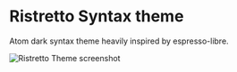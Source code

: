 # Ristretto Syntax theme

Atom dark syntax theme heavily inspired by espresso-libre.

![Ristretto Theme screenshot](https://cloud.githubusercontent.com/assets/777846/6951720/93978186-d8bd-11e4-9644-8ba6fd728003.png)
